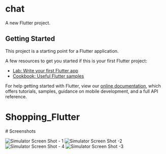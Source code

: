 # chat

A new Flutter project.

## Getting Started

This project is a starting point for a Flutter application.

A few resources to get you started if this is your first Flutter project:

- [Lab: Write your first Flutter app](https://flutter.dev/docs/get-started/codelab)
- [Cookbook: Useful Flutter samples](https://flutter.dev/docs/cookbook)

For help getting started with Flutter, view our
[online documentation](https://flutter.dev/docs), which offers tutorials,
samples, guidance on mobile development, and a full API reference.
# Shopping_Flutter

# Screenshots 

![Simulator Screen Shot - 1](https://user-images.githubusercontent.com/46821353/150641826-1f2c4391-e7f4-45f7-a15a-bf916a8a4652.png)
![Simulator Screen Shot -2](https://user-images.githubusercontent.com/46821353/150641830-49c6a896-cbb1-46b4-8fbd-7e72e619fda5.png)
![Simulator Screen Shot - 4](https://user-images.githubusercontent.com/46821353/150641835-5d521c9c-9700-474a-b078-1907c40eb5f2.png)
![Simulator Screen Shot -3](https://user-images.githubusercontent.com/46821353/150641838-724499b3-9dd5-4007-817f-c7b901800601.png)
